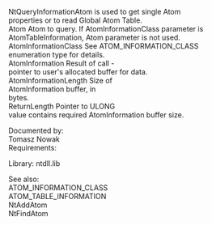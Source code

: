 NtQueryInformationAtom is used to get single Atom \
properties or to read Global Atom Table. \
Atom Atom to query. If AtomInformationClass parameter is AtomTableInformation, Atom parameter is not used. \
AtomInformationClass See ATOM\_INFORMATION\_CLASS \
enumeration type for details. \
AtomInformation Result of call \- \
pointer to user's allocated buffer for data. \
AtomInformationLength Size of \
AtomInformation buffer, in \
bytes. \
ReturnLength Pointer to ULONG \
value contains required AtomInformation buffer size.

Documented by: \
Tomasz Nowak \
Requirements:

Library: ntdll.lib

See also: \
ATOM\_INFORMATION\_CLASS \
ATOM\_TABLE\_INFORMATION \
NtAddAtom \
NtFindAtom

